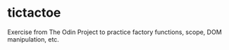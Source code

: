 # tictactoe

Exercise from The Odin Project to practice factory functions, scope, DOM manipulation, etc.
